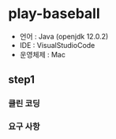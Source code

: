 # play-baseball

- 언어 : Java (openjdk 12.0.2)
- IDE : VisualStudioCode
- 운영체제 : Mac



## step1

### 클린 코딩



### 요구 사항